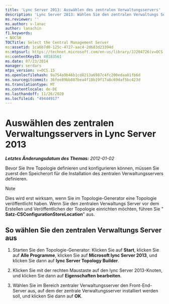 ```yaml
---
title: 'Lync Server 2013: Auswählen des zentralen Verwaltungsservers'
description: 'Lync Server 2013: Wählen Sie den zentralen Verwaltungs Server aus.'
ms.reviewer: ''
ms.author: v-lanac
author: lanachin
f1.keywords:
- NOCSH
TOCTitle: Select the Central Management Server
ms:assetid: 1ca6b7d0-125c-4727-aac4-2d683d23394d
ms:mtpsurl: https://technet.microsoft.com/en-us/library/JJ204726(v=OCS.15)
ms:contentKeyID: 48183561
ms.date: 07/23/2014
manager: serdars
mtps_version: v=OCS.15
ms.openlocfilehash: 9a754a9b46b1cd8213a6987c4fc200edaa01fb6d
ms.sourcegitcommit: 36fee89bb887bea4f18b19f17a8c69daf5bc423d
ms.translationtype: MT
ms.contentlocale: de-DE
ms.lasthandoff: 11/26/2020
ms.locfileid: "49444917"
---
```

# <a name="select-the-central-management-server-in-lync-server-2013"></a>Auswählen des zentralen Verwaltungsservers in Lync Server 2013

<div data-xmlns="http://www.w3.org/1999/xhtml">

<div class="topic" data-xmlns="http://www.w3.org/1999/xhtml" data-msxsl="urn:schemas-microsoft-com:xslt" data-cs="https://msdn.microsoft.com/">

<div data-asp="https://msdn2.microsoft.com/asp">



</div>

<div id="mainSection">

<div id="mainBody">

<span> </span>

_**Letztes Änderungsdatum des Themas:** 2012-01-02_

Bevor Sie Ihre Topologie definieren und konfigurieren können, müssen Sie zuerst den Speicherort für die Installation des zentralen Verwaltungsservers definieren.

<div>


> [!NOTE]  
> Dies wird erst wirksam, wenn Sie im Topologie-Generator eine Topologie veröffentlicht haben. Wenn Sie den zentralen Verwaltungs Server vor dem Erstellen und Veröffentlichen der Topologie einrichten möchten, führen Sie " <STRONG>Satz-CSConfigurationStoreLocation</STRONG>" aus.



</div>

<div>

## <a name="to-select-the-central-management-server"></a>So wählen Sie den zentralen Verwaltungs Server aus

1.  Starten Sie den Topologie-Generator: Klicken Sie auf **Start**, klicken Sie auf **Alle Programme**, klicken Sie auf **Microsoft lync Server 2013**, und klicken Sie dann auf **lync Server Topology Builder**.

2.  Klicken Sie mit der rechten Maustaste auf den lync Server 2013-Knoten, und klicken Sie dann auf **Eigenschaften bearbeiten**.

3.  Wählen Sie im Bereich zentraler Verwaltungsserver den Front-End-Server aus, auf dem der zentrale Verwaltungsserver installiert werden soll, und klicken Sie dann auf **OK**.

</div>

</div>

<span> </span>

</div>

</div>

</div>

